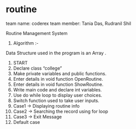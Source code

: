 # routine

team name: coderex
team member: Tania Das, Rudranil Shil



Routine Management System
1) Algorithm :-

 Data Structure used in the program is an Array .
1. START
2. Declare class “college”
3. Make private variables and public functions.
4. Enter details in void function OpenRoutine.
5. Enter details in void function ShowRoutine.
6. Write main code and declare int variables.
7. Use do while loop to display user choices.
8. Switch function used to take user inputs.
9. Case1 → Displaying routine info
10. Case2 → Searching the record using for loop
11. Case3 → Exit Message
12. Default case
